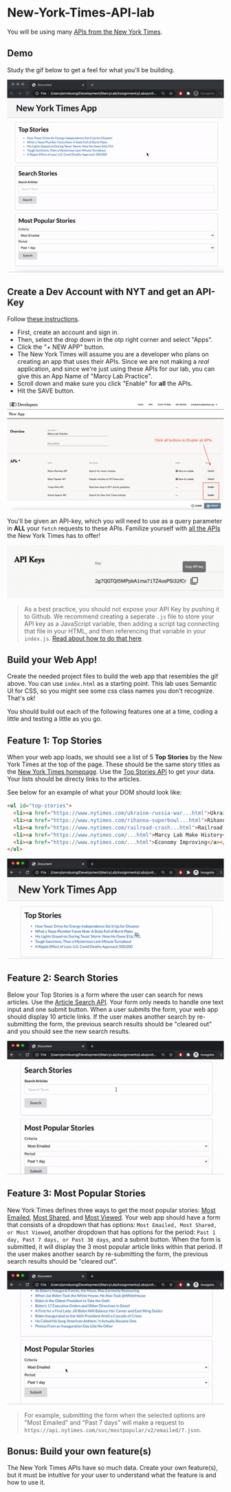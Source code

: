 # New-York-Times-API-lab

You will be using many [APIs from the New York Times](https://developer.nytimes.com/). 

## Demo

Study the gif below to get a feel for what you'll be building.

![demo](./assets/app.gif)

## Create a Dev Account with NYT and get an API-Key

Follow [these instructions](https://developer.nytimes.com/get-started). 
* First, create an account and sign in. 
* Then, select the drop down in the otp right corner and select "Apps". 
* Click the "+ NEW APP" button.
* The New York Times will assume you are a developer who plans on creating an app that uses their APIs. Since we are not making a _real_ application, and since we're just using these APIs for our lab, you can give this an App Name of "Marcy Lab Practice". 
* Scroll down and make sure you click "Enable" for **all** the APIs. 
* Hit the SAVE button.

![api](./assets/apps.png)

You'll be given an API-key, which you will need to use as a query parameter in **ALL** your `fetch` requests to these APIs. Familize yourself with [all the APIs](https://developer.nytimes.com/apis) the New York Times has to offer!

![apikey](./assets/apikey.png)


> As a best practice, you should not expose your API Key by pushing it to Github. We recommend creating a seperate `.js` file to store your API key as a JavaScript variable, then adding a script tag connecting that file in your HTML, and then referencing that variable in your `index.js`. [Read about how to do that here](https://dev.to/ptprashanttripathi/how-to-hide-api-key-in-github-repo-2ik9).

## Build your Web App!

Create the needed project files to build the web app that resembles the gif above. You can use `index.html` as a starting point. This lab uses Semantic UI for CSS, so you might see some css class names you don't recognize. That's ok! 

You should build out each of the following features one at a time, coding a little and testing a little as you go.

## Feature 1: Top Stories

When your web app loads, we should see a list of 5 **Top Stories** by the New York Times at the top of the page. These should be the same story titles as the [New York Times homepage](https://www.nytimes.com/). Use the [Top Stories API](https://developer.nytimes.com/docs/top-stories-product/1/overview) to get your data. Your lists should be directy links to the articles.

See below for an example of what your DOM should look like:

```html
<ul id="top-stories">
  <li><a href="https://www.nytimes.com/ukraine-russia-war...html">Ukraine Russia War</a></li>
  <li><a href="https://www.nytimes.com/rihanna-superbowl...html">Rihanna Superbowl</a></li>
  <li><a href="https://www.nytimes.com/railroad-crash...html">Railroad Crash</a></li>
  <li><a href="https://www.nytimes.com/...html">Marcy Lab Make History</a></li>
  <li><a href="https://www.nytimes.com/...html">Economy Improving</a></li>
</ul>
```

![feature1](./assets/feature1.gif)

## Feature 2: Search Stories

Below your Top Stories is a form where the user can search for news articles. Use the [Article Search API](https://developer.nytimes.com/docs/articlesearch-product/1/routes/articlesearch.json/get). Your form only needs to handle one text input and one submit button. When a user submits the form, your web app should display 10 article links. If the user makes another search by re-submitting the form, the previous search results should be "cleared out" and you should see the new search results. 

![feature2](./assets/feature2.gif)

## Feature 3: Most Popular Stories

New York Times defines three ways to get the most popular stories: [Most Emailed](https://developer.nytimes.com/docs/most-popular-product/1/routes/emailed/%7Bperiod%7D.json/get), [Most Shared](https://developer.nytimes.com/docs/most-popular-product/1/routes/shared/%7Bperiod%7D.json/get), and [Most Viewed](https://developer.nytimes.com/docs/most-popular-product/1/routes/viewed/%7Bperiod%7D.json/get). Your web app should have a form that consists of a dropdown that has options: `Most Emailed, Most Shared, or Most Viewed`, another dropdown that has options for the period: `Past 1 day, Past 7 days, or Past 30 days`, and a submit button. When the form is submitted, it will display the 3 most popular article links within that period. If the user makes another search by re-submitting the form, the previous search results should be "cleared out". 

![feature3](./assets/feature3.gif)


> For example, submitting the form when the selected options are "Most Emailed" and "Past 7 days" will make a request to `https://api.nytimes.com/svc/mostpopular/v2/emailed/7.json`. 

## Bonus: Build your own feature(s)

The New York Times APIs have so much data. Create your own feature(s), but it must be intuitive for your user to understand what the feature is and how to use it. 
